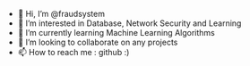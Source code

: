 - 👋 Hi, I’m @fraudsystem
- 👀 I’m interested in Database, Network Security and Learning
- 🌱 I’m currently learning Machine Learning Algorithms
- 💞️ I’m looking to collaborate on any projects
- 📫 How to reach me : github :)

<!---
fraudsystem/fraudsystem is a ✨ special ✨ repository because its `README.md` (this file) appears on your GitHub profile.
You can click the Preview link to take a look at your changes.
--->
